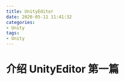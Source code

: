 ```yaml
---
title: UnityEditor
date: 2020-05-11 11:41:32
categories:
- Unity
tags:
- Unity
---
```



# 介绍 UnityEditor 第一篇